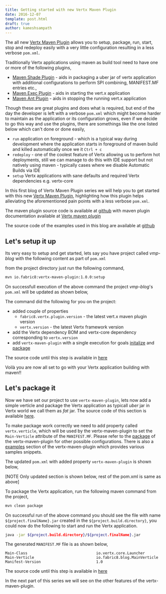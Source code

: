 ```yaml
---
title: Getting started with new Vertx Maven Plugin
date: 2016-12-07
template: post.html
draft: true
author: kameshsampath
---
```


The all new [Vertx Maven Plugin](http://vmp.fabric8.io) allows you to setup, package, run, start, stop and redeploy easily with a very little configuration resulting in a less verbose `pom.xml`.

Traditionally Vertx applications using maven as build tool need to have one or more of the following plugins,
*  [Maven Shade Plugin](https://maven.apache.org/plugins/maven-shade-plugin/) - aids in packaging a uber jar of vertx application with additional configurations to perform SPI combining, MANIFEST.MF entries etc.,
*  [Maven Exec Plugin](http://www.mojohaus.org/exec-maven-plugin/) - aids in starting the vert.x application
*  [Maven Ant Plugin](https://maven.apache.org/plugins/maven-ant-plugin/) - aids in stopping the running vert.x application

Though these are great plugins and does what is required, but end of the day the developer is left with a verbose `pom.xml` which might become harder to maintain as the application or its configuration grows, even if we decide to go this way and use the plugins, there are somethings like the one listed below which can't done or done easily,
* `run` application on foreground - which is a typical way during development where the application starts in foreground of maven build and killed automatically once we it `Ctrl + c`
* `redeploy` - one of the coolest feature of Vertx allowing us to perform hot deployments, still we can manage to do this with IDE support but not natively using maven - typically cases where we disable Automatic Builds via IDE
* `setup` Vertx applications with sane defaults and required Vertx dependencies e.g. vertx-core

In this first blog of Vertx Maven Plugin series we will help you to get started with this new [Vertx Maven Plugin](http://vmp.fabric8.io), highlighting how this plugin helps alleviating the aforementioned pain points with a less verbose `pom.xml`.

The maven plugin source code is available at [github](https://github.io/fabric8io/vertx-maven-plugin) with maven plugin documentation available at [Vertx maven plugin](http://vmp.fabric8.io)

The source code of the examples used in this blog are available at [github](https://github.io/kameshsampath/vmp-blog)

## Let's setup it up

Its very easy to setup and get started, lets say you have project called _vmp-blog_ with the following content as part of `pom.xml`

<script src="https://gist.github.com/kameshsampath/0e0cfc90ea3cb9d69553ee9901dfd796.js"></script>

from the project directory just run the following command,

```bash
mvn io.fabric8:vertx-maven-plugin:1.0.0:setup
```

On successfull execution of the above command the project _vmp-blog_'s `pom.xml` will be updated as shown below,
<script src="https://gist.github.com/kameshsampath/3c2e96d98f1e16d0f7a0501c05ce0d12.js"></script>

The command did the following for you on the project:

* added couple of properties
  * `fabric8.vertx.plugin.version`  - the latest vert.x maven plugin version
  * `vertx.version` - the latest Vertx framework version
* add the Vertx dependency BOM  and vertx-core dependency corresponding to `vertx.version`
* add `vertx-maven-plugin` with a single execution for goals [initalize](https://vmp.fabric8.io/#vertx:initalize) and [package](https://vmp.fabric8.io/#vertx:package)

The source code until this step is available in [here](https://github.com/kameshsampath/vmp-blog/tree/setup)

Voilà you are now all set to go with your Vertx application building with maven!!

## Let's package it

Now we have set our project to use `vertx-maven-plugin`, lets now add a simple verticle and package the Vertx application as typicall *uber* jar in Vertx world we call them as *fat* jar.  The source code of this section is available [here](https://github.com/kameshsampath/vmp-blog/tree/package).

To make package work correctly we need to add property called `vertx.verticle`, which will be used by the vertx-maven-plugin to set the `Main-Verticle` attribute of the `MANIFEST.MF`.  Please refer to the [package](https://vmp.fabric8.io/#vertx:package) of the vertx-maven-plugin for other possible configurations.  There is also a [examples](https://vmp.fabric8.io/#vertx:examples) section of the vertx-maven-plugin which provides various samples snippets.

The updated `pom.xml` with added property `vertx-maven-plugin` is shown below,

[NOTE Only updated section is shown below, rest of the pom.xml is same as above]

<script src="https://gist.github.com/kameshsampath/24a1ed6a377b118f06af2c4b4ddf0ca0.js"></script>

To package the Vertx application, run the following maven command from the project,
```bash
mvn clean package
```
On successful run of the above command you should see the file with name `${project.finalName}.jar` created in the `${project.build.directory}`, you could now do the following to start and run the Vertx application.
```bash
java -jar ${project.build.directory}/${project.finalName}.jar
```

The generated `MANIFEST.MF` file is as shown below,

```
Main-Class                               io.vertx.core.Launcher
Main-Verticle                            io.fabric8.blog.MainVerticle
Manifest-Version                         1.0
```

The source code until this step is available in [here](https://github.com/kameshsampath/vmp-blog/tree/package)

In the next part of this series we will see on the other features of the vertx-maven-plugin.
